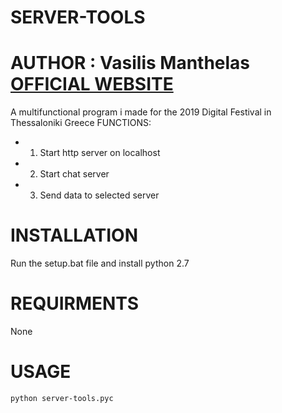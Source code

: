 # SERVER-TOOLS
# AUTHOR : Vasilis Manthelas [OFFICIAL WEBSITE](http://j0ck3r2004.000webhostapp.com/)
A multifunctional program i made for the 2019 Digital Festival in Thessaloniki Greece
FUNCTIONS:
- 1) Start http server on localhost
- 2) Start chat server
- 3) Send data to selected server

# INSTALLATION
Run the setup.bat file and install python 2.7
# REQUIRMENTS
None
# USAGE
```sh
python server-tools.pyc
```
